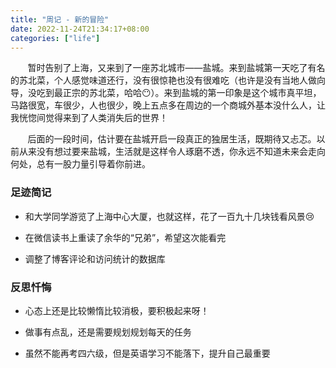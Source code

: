 ```yaml
---
title: "周记 - 新的冒险"
date: 2022-11-24T21:34:17+08:00
categories: ["life"]
---
```


&nbsp;&nbsp;&nbsp;&nbsp;&nbsp;&nbsp;&nbsp;暂时告别了上海，又来到了一座苏北城市——盐城。来到盐城第一天吃了有名的苏北菜，个人感觉味道还行，没有很惊艳也没有很难吃（也许是没有当地人做向导，没吃到最正宗的苏北菜，哈哈:no_mouth:）。来到盐城的第一印象是这个城市真平坦，马路很宽，车很少，人也很少，晚上五点多在周边的一个商城外基本没什么人，让我恍惚间觉得来到了人类消失后的世界！

&nbsp;&nbsp;&nbsp;&nbsp;&nbsp;&nbsp;&nbsp;后面的一段时间，估计要在盐城开启一段真正的独居生活，既期待又忐忑。以前从来没有想过要来盐城，生活就是这样令人琢磨不透，你永远不知道未来会走向何处，总有一股力量引导着你前进。

### 足迹简记

* 和大学同学游览了上海中心大厦，也就这样，花了一百九十几块钱看风景:cry:

* 在微信读书上重读了余华的“兄弟”，希望这次能看完
* 调整了博客评论和访问统计的数据库

### 反思忏悔

* 心态上还是比较懒惰比较消极，要积极起来呀！

* 做事有点乱，还是需要规划规划每天的任务
* 虽然不能再考四六级，但是英语学习不能落下，提升自己最重要
